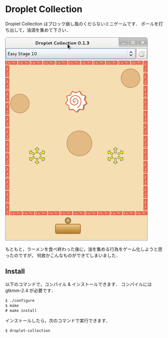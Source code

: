 Droplet Collection
==================

Droplet Collection はブロック崩し風のくだらないミニゲームです．
ボールを打ち出して，油滴を集めて下さい．

![Droplet Collection](droplet-collection.png)

もともと，ラーメンを食べ終わった後に，油を集める行為をゲーム化しようと思ったのですが，
何故かこんなものができてしまいました．

Install
-------

以下のコマンドで，コンパイル & インストールできます．
コンパイルには gtkmm-2.4 が必要です．

    $ ./configure
    $ make
    # make install

インストールしたら，次のコマンドで実行できます．

    $ droplet-collection
